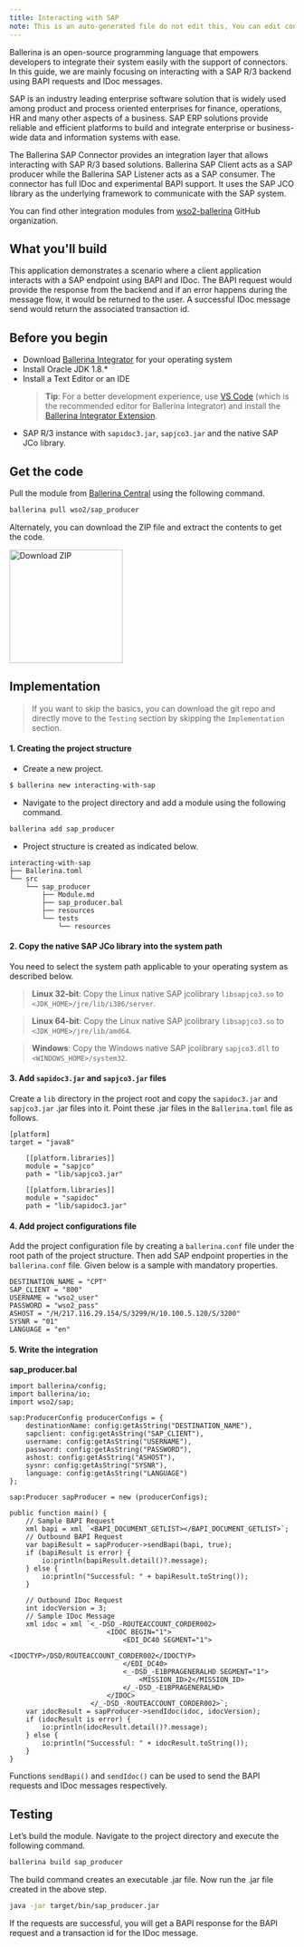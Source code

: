 ```yaml
---
title: Interacting with SAP
note: This is an auto-generated file do not edit this, You can edit content in "ballerina-integrator" repo
---
```


Ballerina is an open-source programming language that empowers developers to integrate their system easily with the support of connectors. In this guide, we are mainly focusing on interacting with a SAP R/3 backend using BAPI requests and IDoc messages.

SAP is an industry leading enterprise software solution that is widely used among product and process oriented enterprises for finance, operations, HR and many other aspects of a business. SAP ERP solutions provide reliable and efficient platforms to build and integrate enterprise or business-wide data and information systems with ease. 

The Ballerina SAP Connector provides an integration layer that allows interacting with SAP R/3 based solutions. Ballerina SAP Client acts as a SAP producer while the Ballerina SAP Listener acts as a SAP consumer. The connector has full IDoc and experimental BAPI support. It uses the SAP JCO library as the underlying framework to communicate with the SAP system.

You can find other integration modules from [wso2-ballerina](https://github.com/wso2-ballerina) GitHub organization.

## What you'll build

This application demonstrates a scenario where a client application interacts with a SAP endpoint using BAPI and IDoc. The BAPI request would provide the response from the backend and if an error happens during the message flow, it would be returned to the user. A successful IDoc message send would return the associated transaction id.

<!-- Common Prerequisites to include in markdown files --> 
## Before you begin
 
* Download [Ballerina Integrator](https://wso2.com/integration/ballerina-integrator/) for your operating system
* Install Oracle JDK 1.8.*
* Install a Text Editor or an IDE 
  > **Tip**: For a better development experience, use [VS Code](https://code.visualstudio.com/Download) (which is the recommended editor for Ballerina Integrator) and install the [Ballerina Integrator Extension](https://marketplace.visualstudio.com/items?itemName=WSO2.ballerina-integrator).
- SAP R/3 instance with `sapidoc3.jar`, `sapjco3.jar` and the native SAP JCo library.

<!-- Get the code instructions to include in markdown files --> 
## Get the code

Pull the module from [Ballerina Central](https://central.ballerina.io/) using the following command.

```bash
ballerina pull wso2/sap_producer
```

Alternately, you can download the ZIP file and extract the contents to get the code.

<a href="../../../../../../assets/zip/interacting-with-sap.zip">
    <img src="../../../../../../assets/img/download-zip.png" width="200" alt="Download ZIP">
</a>

## Implementation

> If you want to skip the basics, you can download the git repo and directly move to the `Testing` section by skipping the `Implementation` section.

#### 1. Creating the project structure

- Create a new project.

```bash
$ ballerina new interacting-with-sap
```

- Navigate to the project directory and add a module using the following command.

```bash
ballerina add sap_producer
```

- Project structure is created as indicated below.

```
interacting-with-sap
├── Ballerina.toml
└── src
    └── sap_producer
        ├── Module.md
        ├── sap_producer.bal
        ├── resources
        └── tests
            └── resources
```

#### 2. Copy the native SAP JCo library into the system path
You need to select the system path applicable to your operating system as described below.
> **Linux 32-bit**: Copy the Linux native SAP jcolibrary `libsapjco3.so` to `<JDK_HOME>/jre/lib/i386/server`.

> **Linux 64-bit**: Copy the Linux native SAP jcolibrary `libsapjco3.so` to `<JDK_HOME>/jre/lib/amd64`.

> **Windows**: Copy the Windows native SAP jcolibrary `sapjco3.dll` to `<WINDOWS_HOME>/system32`.

#### 3. Add `sapidoc3.jar` and `sapjco3.jar` files

Create a `lib` directory in the project root and copy the `sapidoc3.jar` and `sapjco3.jar` .jar files into it. 
Point these .jar files in the `Ballerina.toml` file as follows.
```
[platform]
target = "java8"

    [[platform.libraries]]
    module = "sapjco"
    path = "lib/sapjco3.jar"

    [[platform.libraries]]
    module = "sapidoc"
    path = "lib/sapidoc3.jar"
```

#### 4. Add project configurations file

Add the project configuration file by creating a `ballerina.conf` file under the root path of the project structure.
Then add SAP endpoint properties in the `ballerina.conf` file. Given below is a sample with mandatory properties.

```
DESTINATION_NAME = "CPT"
SAP_CLIENT = "800"
USERNAME = "wso2_user"
PASSWORD = "wso2_pass"
ASHOST = "/H/217.116.29.154/S/3299/H/10.100.5.120/S/3200"
SYSNR = "01"
LANGUAGE = "en"
```

#### 5. Write the integration

**sap_producer.bal**
```ballerina
import ballerina/config;
import ballerina/io;
import wso2/sap;

sap:ProducerConfig producerConfigs = {
    destinationName: config:getAsString("DESTINATION_NAME"),
    sapclient: config:getAsString("SAP_CLIENT"),
    username: config:getAsString("USERNAME"),
    password: config:getAsString("PASSWORD"),
    ashost: config:getAsString("ASHOST"),
    sysnr: config:getAsString("SYSNR"),
    language: config:getAsString("LANGUAGE")
};

sap:Producer sapProducer = new (producerConfigs);

public function main() {
    // Sample BAPI Request
    xml bapi = xml `<BAPI_DOCUMENT_GETLIST></BAPI_DOCUMENT_GETLIST>`;
    // Outbound BAPI Request
    var bapiResult = sapProducer->sendBapi(bapi, true);
    if (bapiResult is error) {
        io:println(bapiResult.detail()?.message);
    } else {
        io:println("Successful: " + bapiResult.toString());
    }

    // Outbound IDoc Request
    int idocVersion = 3;
    // Sample IDoc Message
    xml idoc = xml `<_-DSD_-ROUTEACCOUNT_CORDER002>
                        <IDOC BEGIN="1">
                            <EDI_DC40 SEGMENT="1">
                                <IDOCTYP>/DSD/ROUTEACCOUNT_CORDER002</IDOCTYP>
                            </EDI_DC40>
                            <_-DSD_-E1BPRAGENERALHD SEGMENT="1">
                                <MISSION_ID>2</MISSION_ID>
                            </_-DSD_-E1BPRAGENERALHD>
                        </IDOC>
                    </_-DSD_-ROUTEACCOUNT_CORDER002>`;
    var idocResult = sapProducer->sendIdoc(idoc, idocVersion);
    if (idocResult is error) {
        io:println(idocResult.detail()?.message);
    } else {
        io:println("Successful: " + idocResult.toString());
    }
}
```

Functions `sendBapi()` and `sendIdoc()` can be used to send the BAPI requests and IDoc messages respectively.

## Testing

Let’s build the module. Navigate to the project directory and execute the following command.

```bash
ballerina build sap_producer
```

The build command creates an executable .jar file. Now run the .jar file created in the above step. 

```bash
java -jar target/bin/sap_producer.jar
```

If the requests are successful, you will get a BAPI response for the BAPI request and a transaction id for the IDoc message.
